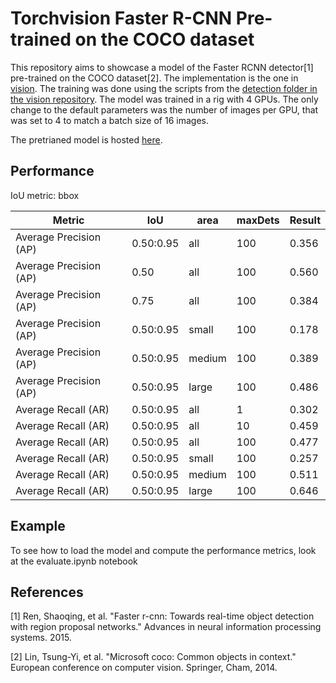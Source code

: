 # Torchvision Faster R-CNN Pre-trained on the COCO dataset

This repository aims to showcase a model of the Faster RCNN detector[1] pre-trained on the COCO dataset[2]. The implementation is the one in [vision](https://github.com/pytorch/vision/blob/master/torchvision/models/detection/faster_rcnn.py). The training was done using the scripts from the [detection folder in the vision repository](https://github.com/pytorch/vision/tree/master/references/detection). The model was trained in a rig with 4 GPUs. The only change to the default parameters was the number of images per GPU, that was set to 4 to match a batch size of 16 images.

The pretrianed model is hosted [here](https://ababino-models.s3.amazonaws.com/resnet101_7a82fa4a.pth).

## Performance

IoU metric: bbox

| Metric| IoU | area | maxDets| Result |
|-------|-----|------|--------|--------|
| Average Precision (AP) |0.50:0.95 |   all | 100 |0.356|
| Average Precision (AP) |0.50      |   all | 100 |0.560|
| Average Precision (AP) |0.75      |   all | 100 |0.384|
| Average Precision (AP) |0.50:0.95 | small | 100 |0.178|
| Average Precision (AP) |0.50:0.95 |medium | 100 |0.389|
| Average Precision (AP) |0.50:0.95 | large | 100 |0.486|
| Average Recall    (AR) |0.50:0.95 |   all |   1 |0.302|
| Average Recall    (AR) |0.50:0.95 |   all |  10 |0.459|
| Average Recall    (AR) |0.50:0.95 |   all | 100 |0.477|
| Average Recall    (AR) |0.50:0.95 | small | 100 |0.257|
| Average Recall    (AR) |0.50:0.95 |medium | 100 |0.511|
| Average Recall    (AR) |0.50:0.95 | large | 100 |0.646|

## Example
To see how to load the model and compute the performance metrics, look at the evaluate.ipynb notebook

## References
[1] Ren, Shaoqing, et al. "Faster r-cnn: Towards real-time object detection with region proposal networks." Advances in neural information processing systems. 2015.

[2] Lin, Tsung-Yi, et al. "Microsoft coco: Common objects in context." European conference on computer vision. Springer, Cham, 2014.